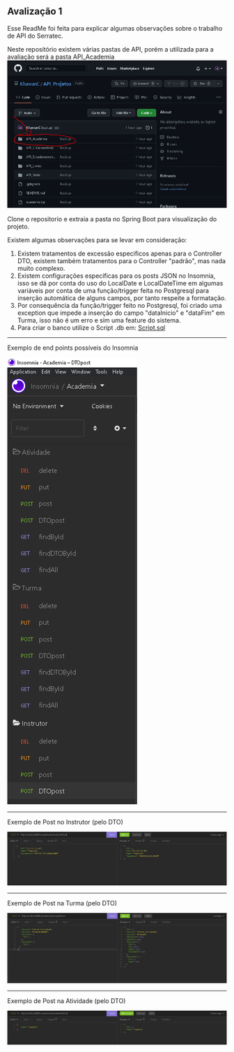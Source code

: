 ## Avalização 1

Esse ReadMe foi feita para explicar algumas observações sobre o trabalho de API do Serratec.

Neste repositório existem várias pastas de API, porém a utilizada para a avaliação será a pasta API_Academia
![Imagem ](prints/demonst_pasta.PNG)

Clone o repositorio e extraia a pasta no Spring Boot para visualização do projeto.

Existem algumas observações para se levar em consideração:

1. Existem tratamentos de excessão especificos apenas para o Controller DTO, existem também tratamentos para o Controller "padrão", mas nada muito complexo.
2. Existem configurações específicas para os posts JSON no Insomnia, isso se dá por conta do uso do LocalDate e LocalDateTime em algumas variáveis por conta de uma função/trigger feita no Postgresql para inserção automática de alguns campos, por tanto respeite a formatação.
3. Por consequência da função/trigger feito no Postgresql, foi criado uma exception que impede a inserção do campo "dataInicio" e "dataFim" em Turma, isso não é um erro e sim uma feature do sistema.
4. Para criar o banco utilize o Script .db em: [Script.sql](./API_Academia/sql/Script.sql)


-----------------------------
Exemplo de end points possíveis do Insomnia

![Imagem ](prints/Insomnia.PNG)

-----------------------------

Exemplo de Post no Instrutor (pelo DTO)

![Imagem ](prints/dto_Post_Instrutor.PNG)

-----------------------------

Exemplo de Post na Turma (pelo DTO)

![Imagem ](prints/dto_Post_Turma.PNG)

-----------------------------

Exemplo de Post na Atividade (pelo DTO)

![Imagem ](prints/dtp_Post_Atividade.PNG)


